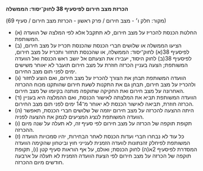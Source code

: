 **הכרזת מצב חירום לפיסעיף 38 לחוק־יסוד: הממשלה**

(מקור: חלק ו׳ - מצב חירום / פרק ראשון - הכרזת מצב חירום / סעיף 69)
 * (א) החלטת הכנסת להכריז על מצב חירום, לא תתקבל אלא לפי המלצה של הוועדה המשותפת.
 * (ב) הציעו הממשלה או שלושים חברי הכנסת שהכנסת תכריז על מצב חירום, לפיסעיף 38(א) לחוק־יסוד: הממשלה, או שהכנסת תחזור ותכריז על מצב חירום, לפיסעיף 38(ב) לחוק היסוד, יעבירו את הצעתם אל יושב ראש הכנסת ואל הוועדה המשותפת; הצעה בעניין הכרזה חוזרת על מצב חירום תועבר לא יאוחר משישים ימים לפני תום מצב החירום.
 * (ג) הוועדה המשותפת תבחן את הצורך להכריז על מצב חירום, ואם הוצע לחזור ולהכריז על מצב חירום, תבחן גם את התקנות לשעת חירום שהותקנו מכוח ההכרזה האחרונה על מצב חירום ואת החקיקה שתוקפה מותנה בקיומו של מצב חירום.
 * (ד) הוועדה המשותפת תביא את המלצתה לאישור הכנסת, ואם ההמלצה היא בעניין הכרזה חוזרת, תביאה לאישור הכנסת לא יאוחר מ־14 ימים לפני תום מצב החירום.
 * (ה) היתה ההצעה להכרזה על מצב חירום יוזמה של שלושים חברי הכנסת, תאפשר הוועדה המשותפת לנציג המציעים לנמק את ההצעה לפניה.
 * (ו) תקופת תוקפה של הכרזה על מצב חירום לפי סעיף זה, לא תעלה על שנה מיום ההכרזה.
 * (ז) כל עוד לא נבחרו חברי ועדות הכנסת לאחר הבחירות, יהיו סמכויות הוועדה המשותפת לפיחלק זהנתונות לוועדה הזמנית לענייני חוץ וביטחון שהקימה הוועדה המסדרת לפיסעיף 2א(ה) לחוק הכנסת; ואולם, על אף הוראות סעיף קטן (ו), תקופת תוקפה של הכרזה על מצב חירום לפי הצעת הוועדה הזמנית לא תעלה על ארבעה חודשים מיום ההכרזה.